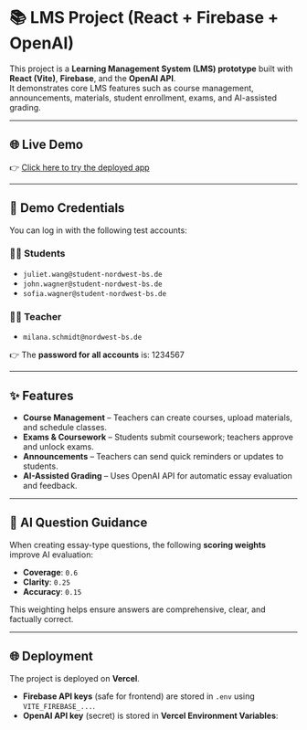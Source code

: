 # 📚 LMS Project (React + Firebase + OpenAI)

This project is a **Learning Management System (LMS) prototype** built with **React (Vite)**, **Firebase**, and the **OpenAI API**.  
It demonstrates core LMS features such as course management, announcements, materials, student enrollment, exams, and AI-assisted grading.

---

## 🌐 Live Demo

👉 [Click here to try the deployed app](https://lms-v4-gamma.vercel.app/login)

---

## 🔑 Demo Credentials

You can log in with the following test accounts:

### 👩‍🎓 Students
- `juliet.wang@student-nordwest-bs.de`  
- `john.wagner@student-nordwest-bs.de`  
- `sofia.wagner@student-nordwest-bs.de`  

### 👩‍🏫 Teacher
- `milana.schmidt@nordwest-bs.de`

👉 The **password for all accounts** is: 1234567


---

## ✨ Features

- **Course Management** – Teachers can create courses, upload materials, and schedule classes.  
- **Exams & Coursework** – Students submit coursework; teachers approve and unlock exams.  
- **Announcements** – Teachers can send quick reminders or updates to students.  
- **AI-Assisted Grading** – Uses OpenAI API for automatic essay evaluation and feedback.  

---

## 🤖 AI Question Guidance

When creating essay-type questions, the following **scoring weights** improve AI evaluation:

- **Coverage**: `0.6`  
- **Clarity**: `0.25`  
- **Accuracy**: `0.15`  

This weighting helps ensure answers are comprehensive, clear, and factually correct.

---

## 🌐 Deployment

The project is deployed on **Vercel**.

- **Firebase API keys** (safe for frontend) are stored in `.env` using `VITE_FIREBASE_...`.  
- **OpenAI API key** (secret) is stored in **Vercel Environment Variables**:
